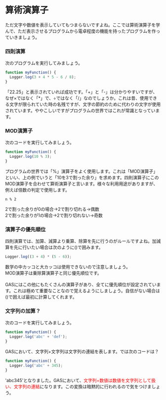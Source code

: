 # 算術演算子
ただ文字や数値を表示していてもつまらないですよね。ここでは算術演算子を学んで、ただ表示させるプログラムから電卓程度の機能を持ったプログラムを作っていきましょう。
### 四則演算
次のプログラムを実行してみましょう。
``` Javascript
function myFunction() {
  Logger.log(3 + 4 * 5 - 6 / 8);
}
```
「22.25」と表示されていれば成功です。「+」と「-」は分かりやすいですが、なぜ×ではなく「*」で、÷ではなく「/」なのでしょうか。これは昔、使用できる文字が限られていた時の名残ですが、文字の節約のために代わりの文字が使用されています。ややこしいですがプログラムの世界ではこれが常識となっています。

### MOD演算子
次のコードを実行してみましょう。
```Javascript
function myFunction() {
  Logger.log(10 % 3);
}
```
プログラムの世界では「%」演算子をよく使用します。これは「MOD演算子」といい、上の例でいうと「10を3で割った余り」を求めます。四則演算子にこのMOD演算子を合わせて算術演算子と言います。様々な利用用途がありますが、例えば倍数の判定で使用します。
```
n % 2
```
2で割った余りが0の場合→2で割り切れる→偶数  
2で割った余りが1の場合→2で割り切れない→奇数

### 演算子の優先順位
四則演算では、加算、減算より乗算、除算を先に行うのがルールですよね。加減算を先に行いたい場合は次のように()で囲みます。
```Javascript
Logger.log((3 + 4) * (5 - 6));
```
数学の中カッコと大カッコは使用できないので注意しましょう。  
MOD演算子は乗除算演算子と同じ優先順位です。
<br><br>
GASにはこの他にもたくさんの演算子があり、全てに優先順位が設定されています。これは極めて重要なことなので覚えるようにしましょう。自信がない場合は()で囲えば最初に計算してくれます。

### 文字列の加算？
次のコードを実行してみましょう。
```Javascript
function myFunction() {
  Logger.log('abc' + 'def');
}
```
GASにおいて、文字列+文字列は文字列の連結を表します。では次のコードは？
```Javascript
function myFunction() {
  Logger.log('abc' + 345);
}
```
'abc345'となりました。GASにおいて、<span style="color: red;">文字列+数値は数値を文字列として扱い、文字列の連結</span>になります。この変換は暗黙的に行われるので気をつけましょう。
